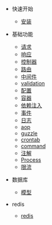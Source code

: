 
- 快速开始
    - [安装](install.md)

- 基础功能

    - [请求](request.md)
    - [响应](response.md)
    - [控制器](controller.md)
    - [路由](route.md)
    - [中间件](middleware.md)
    - [validation](validation.md)
    - [配置](config.md)
    - [容器](container.md)
    - [依赖注入](di.md)
    - [事件](event.md)
    - [日志](log.md)
    - [aop](aop.md)
    - [guzzle](guzzle.md)
    - [crontab](crontab.md)
    - [command](command.md)
    - [注解](annotation.md)
    - [Process](process.md)
    - [限流](ratelimit.md)

- 数据库
    - [模型](model.md)
    
- redis
    - [redis](redis.md)
 


